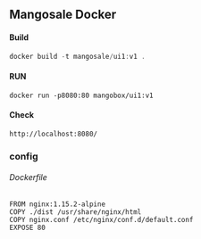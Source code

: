 ## Mangosale Docker

#### Build

```js
docker build -t mangosale/ui1:v1 .
```



#### RUN

```
docker run -p8080:80 mangobox/ui1:v1
```



#### Check

```
http://localhost:8080/
```



### config

###### Dockerfile

```
FROM nginx:1.15.2-alpine
COPY ./dist /usr/share/nginx/html
COPY nginx.conf /etc/nginx/conf.d/default.conf
EXPOSE 80
```

